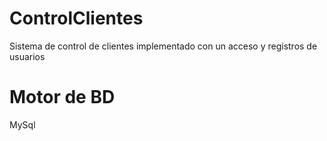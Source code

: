 # ControlClientes
Sistema de control de clientes implementado con un acceso y registros de usuarios
# Motor de BD
MySql
